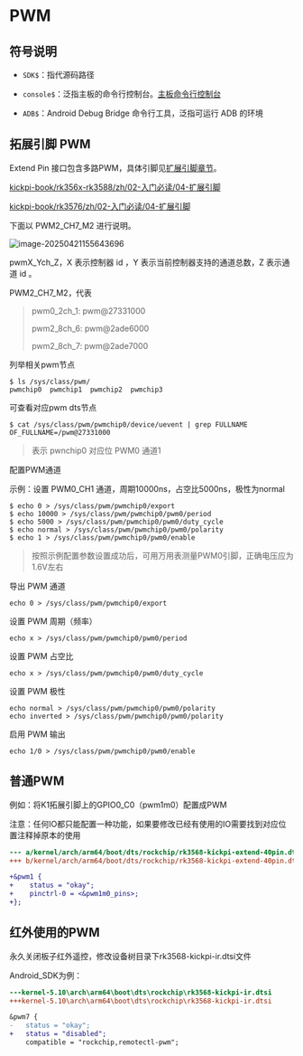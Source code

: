 # PWM



## 符号说明

* `SDK$`：指代源码路径

* `console$`：泛指主板的命令行控制台。[主板命令行控制台](../02-入门必读/02-快速使用.md#console_readme)

* `ADB$`：Android Debug Bridge 命令行工具，泛指可运行 ADB 的环境



## 拓展引脚 PWM

Extend Pin 接口包含多路PWM，具体引脚见[扩展引脚章节](#ExpansionPin-K7)。



[kickpi-book/rk356x-rk3588/zh/02-入门必读/04-扩展引脚](../../../rk356x-rk3588/zh/02-入门必读/04-扩展引脚)

[kickpi-book/rk3576/zh/02-入门必读/04-扩展引脚](../../../rk3576/zh/02-入门必读/04-扩展引脚)



下面以 PWM2_CH7_M2 进行说明。

![image-20250421155643696](C:\Users\16708\AppData\Roaming\Typora\typora-user-images\image-20250421155643696.png)



pwmX_Ych_Z，X 表示控制器 id ，Y 表示当前控制器支持的通道总数，Z 表示通道 id 。

PWM2_CH7_M2，代表

> pwm0_2ch_1: pwm@27331000
>
> pwm2_8ch_6: pwm@2ade6000
>
> pwm2_8ch_7: pwm@2ade7000

列举相关pwm节点

```
$ ls /sys/class/pwm/
pwmchip0  pwmchip1  pwmchip2  pwmchip3
```

可查看对应pwm dts节点

```
$ cat /sys/class/pwm/pwmchip0/device/uevent | grep FULLNAME
OF_FULLNAME=/pwm@27331000
```

>表示 pwnchip0 对应位 PWM0 通道1

配置PWM通道

示例：设置 PWM0_CH1 通道，周期10000ns，占空比5000ns，极性为normal

```
$ echo 0 > /sys/class/pwm/pwmchip0/export
$ echo 10000 > /sys/class/pwm/pwmchip0/pwm0/period
$ echo 5000 > /sys/class/pwm/pwmchip0/pwm0/duty_cycle
$ echo normal > /sys/class/pwm/pwmchip0/pwm0/polarity
$ echo 1 > /sys/class/pwm/pwmchip0/pwm0/enable
```

> 按照示例配置参数设置成功后，可用万用表测量PWM0引脚，正确电压应为1.6V左右



导出 PWM 通道

```
echo 0 > /sys/class/pwm/pwmchip0/export
```

设置 PWM 周期（频率）

```
echo x > /sys/class/pwm/pwmchip0/pwm0/period
```

设置 PWM 占空比

```
echo x > /sys/class/pwm/pwmchip0/pwm0/duty_cycle
```

设置 PWM 极性

```
echo normal > /sys/class/pwm/pwmchip0/pwm0/polarity
echo inverted > /sys/class/pwm/pwmchip0/pwm0/polarity
```

启用 PWM 输出

```
echo 1/0 > /sys/class/pwm/pwmchip0/pwm0/enable
```



## 普通PWM

例如：将K1拓展引脚上的GPIO0_C0（pwm1m0）配置成PWM

注意：任何IO都只能配置一种功能，如果要修改已经有使用的IO需要找到对应位置注释掉原本的使用

```diff
--- a/kernel/arch/arm64/boot/dts/rockchip/rk3568-kickpi-extend-40pin.dtsi
+++ b/kernel/arch/arm64/boot/dts/rockchip/rk3568-kickpi-extend-40pin.dtsi

+&pwm1 {
+    status = "okay";
+    pinctrl-0 = <&pwm1m0_pins>;
+};
```



## 红外使用的PWM

永久关闭板子红外遥控，修改设备树目录下rk3568-kickpi-ir.dtsi文件

Android_SDK为例：

```diff
---kernel-5.10\arch\arm64\boot\dts\rockchip\rk3568-kickpi-ir.dtsi
+++kernel-5.10\arch\arm64\boot\dts\rockchip\rk3568-kickpi-ir.dtsi

&pwm7 {
-   status = "okay";
+   status = "disabled";
    compatible = "rockchip,remotectl-pwm";
```



